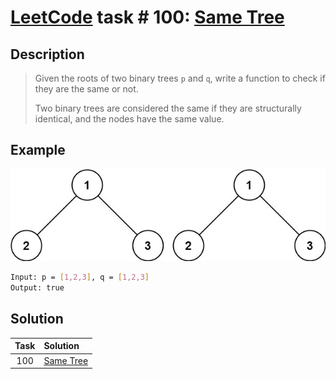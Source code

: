 # [LeetCode][leetcode] task # 100: [Same Tree][task]

Description
-----------

> Given the roots of two binary trees `p` and `q`,
> write a function to check if they are the same or not.
>
> Two binary trees are considered the same if
> they are structurally identical, and the nodes have the same value.

 Example
-------

![tree.png](image/tree.png)

```sh
Input: p = [1,2,3], q = [1,2,3]
Output: true
```

Solution
--------

| Task | Solution              |
|:----:|:----------------------|
| 100  | [Same Tree][solution] |


[leetcode]: <http://leetcode.com/>
[task]: <https://leetcode.com/problems/same-tree/>
[solution]: <https://github.com/wellaxis/witalis-jkit/blob/main/module/tasks/src/main/java/com/witalis/jkit/tasks/core/task/leetcode/h2/p100/option/Practice.java>
